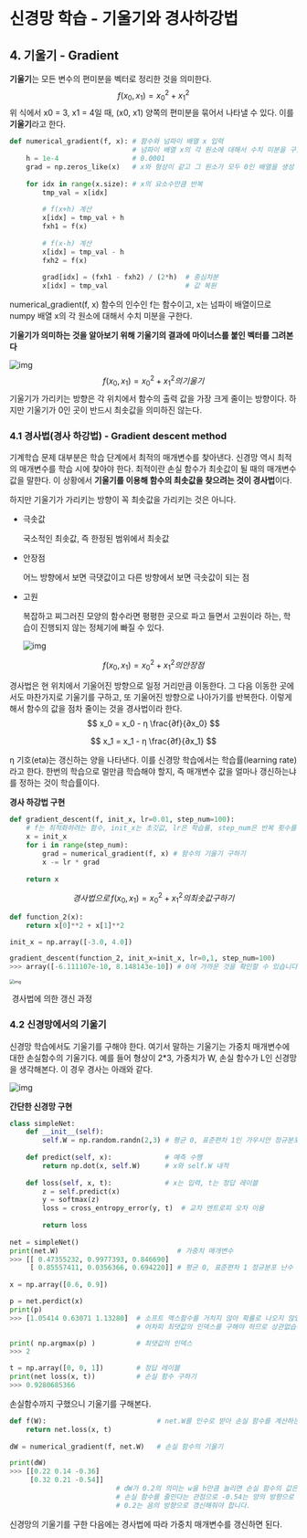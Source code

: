 





# 신경망 학습 - 기울기와 경사하강법

## 4. 기울기 - Gradient

**기울기**는 모든 변수의 편미분을 벡터로 정리한 것을 의미한다.
$$
f(x_0,x_1) = x_0^2 + x_1^2
$$
위 식에서 x0 = 3, x1 = 4일 때, (x0, x1) 양쪽의 편미분을 묶어서 나타낼 수 있다. 이를 **기울기**라고 한다.

```python
def numerical_gradient(f, x): # 함수와 넘파이 배열 x 입력
                              # 넘파이 배열 x의 각 원소에 대해서 수치 미분을 구합니다.
    h = 1e-4                  # 0.0001
    grad = np.zeros_like(x)   # x와 형상이 같고 그 원소가 모두 0인 배열을 생성
    
    for idx in range(x.size): # x의 요소수만큼 반복 
        tmp_val = x[idx]      
        
        # f(x+h) 계산
        x[idx] = tmp_val + h
        fxh1 = f(x)
        
        # f(x-h) 계산
        x[idx] = tmp_val - h
        fxh2 = f(x)
        
        grad[idx] = (fxh1 - fxh2) / (2*h)  # 중심차분
        x[idx] = tmp_val                   # 값 복원
```

numerical_gradient(f, x) 함수의 인수인 f는 함수이고, x는 넘파이 배열이므로 numpy 배열 x의 각 원소에 대해서 수치 미분을 구한다.

**기울기가 의미하는 것을 알아보기 위해 기울기의 결과에 마이너스를 붙인 벡터를 그려본다**

![img](https://blog.kakaocdn.net/dn/TCkEA/btqIqX12ivj/kgkKLdIBGqt4VNkumMdSck/img.png)
$$
f(x_0,x_1) = x_0^2 + x_1^2의 기울기
$$
기울기가 가리키는 방향은 각 위치에서 함수의 출력 값을 가장 크게 줄이는 방향이다. 하지만 기울기가 0인 곳이 반드시 최솟값을 의미하진 않는다.

### 4.1 경사법(경사 하강법) - Gradient descent method

기계학습 문제 대부분은 학습 단계에서 최적의 매개변수를 찾아낸다. 신경망 역시 최적의 매개변수를 학습 시에 찾아야 한다. 최적이란 손실 함수가 최솟값이 될 때의 매개변수 값을 말한다. 이 상황에서 **기울기를 이용해 함수의 최솟값을 찾으려는 것이 경사법**이다.

하지만 기울기가 가리키는 방향이 꼭 최솟값을 가리키는 것은 아니다.

- 극솟값

  국소적인 최솟값, 즉 한정된 범위에서 최솟값

- 안장점

  어느 방향에서 보면 극댓값이고 다른 방향에서 보면 극솟값이 되는 점

- 고원

  복잡하고 찌그러진 모양의 함수라면 평평한 곳으로 파고 들면서 고원이라 하는, 학습이 진행되지 않는 정체기에 빠질 수 있다.
	
	![img](https://blog.kakaocdn.net/dn/dsuSBB/btqIsLGQCXQ/reewzumrmkkylVH23JoaC1/img.png)

$$
f(x_0,x_1) = x_0^2 + x_1^2의 안장점
$$

경사법은 현 위치에서 기울어진 방향으로 일정 거리만큼 이동한다. 그 다음 이동한 곳에서도 마찬가지로 기울기를 구하고, 또 기울어진 방향으로 나아가기를 반복한다. 이렇게 해서 함수의 값을 점차 줄이는 것을 경사법이라 한다.
$$
x_0 = x_0 - η \frac{∂f}{∂x_0}
$$

$$
x_1 = x_1 - η \frac{∂f}{∂x_1}
$$

η 기호(eta)는 갱신하는 양을 나타낸다. 이를 신경망 학습에서는 학습률(learning rate)라고 한다. 한번의 학습으로 멀만큼 학습해야 할지, 즉 매개변수 값을 얼마나 갱신하는냐를 정하는 것이 학습률이다.

 **경사 하강법 구현**

```python
def gradient_descent(f, init_x, lr=0.01, step_num=100):
    # f는 최적화하려는 함수, init_x는 초깃값, lr은 학습률, step_num은 반복 횟수를 의미합니다.
    x = init_x
    for i in range(step_num):
        grad = numerical_gradient(f, x) # 함수의 기울기 구하기
        x -= lr * grad
    
    return x
```

$$
경사법으로\,f(x_0,x_1) = x_0^2 + x_1^2 의 최솟값 구하기
$$

```python
def function_2(x):
    return x[0]**2 + x[1]**2

init_x = np.array([-3.0, 4.0])

gradient_descent(function_2, init_x=init_x, lr=0,1, step_num=100)
>>> array([-6.111107e-10, 8.148143e-10]) # 0에 가까운 것을 확인할 수 있습니다.
```



<img src="https://blog.kakaocdn.net/dn/Tj3yi/btqIz4E87Fs/6ax14kchQbpRIznQKSjYi1/img.png" alt="img" style="zoom:50%;" />

​																		                   경사법에 의한 갱신 과정



### 4.2 신경망에서의 기울기

신경망 학습에서도 기울기를 구해야 한다. 여기서 말하는 기울기는 가중치 매개변수에 대한 손실함수의 기울기다. 예를 들어 형상이 2*3, 가중치가 W, 손실 함수가 L인 신경망을 생각해본다. 이 경우 경사는 아래와 같다.



![img](https://blog.kakaocdn.net/dn/cbNzCT/btqIzX0DNfH/0X4xgC5sOJcO25XFxFviZK/img.png)

**간단한 신경망 구현**

```python
class simpleNet:
    def __init__(self):
        self.W = np.random.randn(2,3) # 평균 0, 표준편차 1인 가우시안 정규분포 난수를 2X3 배열 생성
        
    def predict(self, x):             # 예측 수행
        return np.dot(x, self.W)      # x와 self.W 내적
        
    def loss(self, x, t):             # x는 입력, t는 정답 레이블
        z = self.predict(x)
        y = softmax(z)
        loss = cross_entropy_error(y, t)  # 교차 엔트로피 오차 이용
        
        return loss
        
net = simpleNet()
print(net.W)                             # 가중치 매개변수
>>> [[ 0.47355232, 0.9977393, 0.846690]
     [ 0.85557411, 0.0356366, 0.694220]] # 평균 0, 표준편차 1 정규분포 난수 생성
     
x = np.array([0.6, 0.9])

p = net.perdict(x)
print(p)
>>> [1.05414 0.63071 1.13280]  # 소프트 맥스함수를 거치지 않아 확률로 나오지 않았습니다.
                               # 어차피 최댓값의 인덱스를 구해야 하므로 상관없습니다.

print( np.argmax(p) )          # 최댓값의 인덱스
>>> 2

t = np.array([0, 0, 1])        # 정답 레이블
print(net loss(x, t))          # 손실 함수 구하기
>>> 0.9280685366
```

손실함수까지 구했으니 기울기를 구해본다.

```python
def f(W):                           # net.W를 인수로 받아 손실 함수를 계산하는 새로운 함수 정의
    return net.loss(x, t)
    
dW = numerical_gradient(f, net.W)   # 손실 함수의 기울기

print(dW)
>>> [[0.22 0.14 -0.36]
     [0.32 0.21 -0.54]]   
                          # dW가 0.2의 의미는 w을 h만큼 늘리면 손실 함수의 값은 0.2h만큼 증가합니다.
                          # 손실 함수를 줄인다는 관점으로 -0.54는 양의 방향으로 갱신하고
                          # 0.2는 음의 방향으로 갱신해줘야 합니다.
```

신경망의 기울기를 구한 다음에는 경사법에 따라 가중치 매개변수를 갱신하면 된다.











